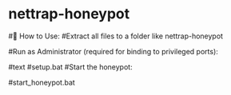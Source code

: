 # nettrap-honeypot

#🚀 How to Use:
#Extract all files to a folder like nettrap-honeypot

#Run as Administrator (required for binding to privileged ports):

#text
#setup.bat
#Start the honeypot:


#start_honeypot.bat




##

